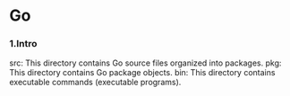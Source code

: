 # Go
### 1.Intro
src: This directory contains Go source files organized into packages.
pkg: This directory contains Go package objects.
bin: This directory contains executable commands (executable programs).
